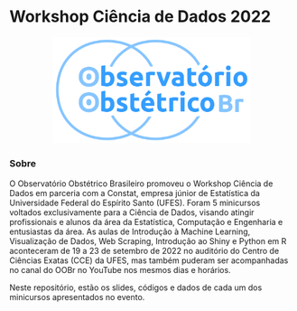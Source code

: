 # Workshop Ciência de Dados 2022

<p align="center">
  <img src="/docs/logo.png" width="350" title="hover text">
</p>

### Sobre

O Observatório Obstétrico Brasileiro promoveu o Workshop Ciência de Dados em parceria com a Constat, empresa júnior de Estatística da Universidade Federal do Espírito Santo (UFES). Foram 5 minicursos voltados exclusivamente para a Ciência de Dados, visando atingir profissionais e alunos da área da Estatística, Computação e Engenharia e entusiastas da área. As aulas de Introdução à Machine Learning, Visualização de Dados, Web Scraping, Introdução ao Shiny e Python em R aconteceram de 19 a 23 de setembro de 2022 no auditório do Centro de Ciências Exatas (CCE) da UFES, mas também puderam ser acompanhadas no canal do OOBr no YouTube nos mesmos dias e horários.

Neste repositório, estão os slides, códigos e dados de cada um dos minicursos apresentados no evento.
